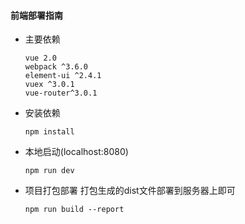 #### 前端部署指南
- 主要依赖
  ~~~
  vue 2.0
  webpack ^3.6.0
  element-ui ^2.4.1
  vuex ^3.0.1
  vue-router^3.0.1
  ~~~

- 安装依赖
  ~~~
  npm install
  ~~~

- 本地启动(localhost:8080)
  ~~~
  npm run dev
  ~~~

- 项目打包部署
打包生成的dist文件部署到服务器上即可
  ~~~
  npm run build --report
  ~~~